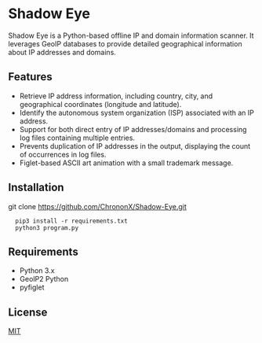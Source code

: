 
# Shadow Eye

Shadow Eye is a Python-based offline IP and domain information scanner. It leverages GeoIP databases to provide detailed geographical information about IP addresses and domains.




## Features

- Retrieve IP address information, including country, city, and geographical coordinates (longitude and latitude).
- Identify the autonomous system organization (ISP) associated with an IP address.
- Support for both direct entry of IP addresses/domains and processing log files containing multiple entries.
- Prevents duplication of IP addresses in the output, displaying the count of occurrences in log files.
- Figlet-based ASCII art animation with a small trademark message.


## Installation

git clone https://github.com/ChrononX/Shadow-Eye.git

```Run the program using Python3.
  pip3 install -r requirements.txt
  python3 program.py
```
    
## Requirements

- Python 3.x
- GeoIP2 Python
- pyfiglet


## License

[MIT](https://choosealicense.com/licenses/mit/)

